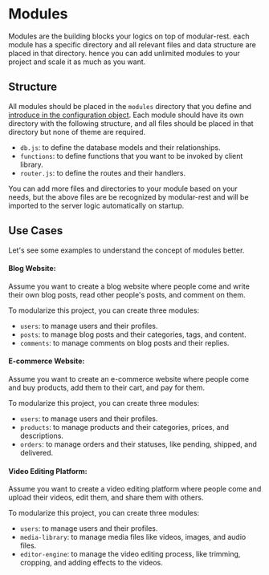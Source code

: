 # Modules
Modules are the building blocks your logics on top of modular-rest. each module has a specific directory and all relevant files and data structure are placed in that directory. hence you can add unlimited modules to your project and scale it as much as you want.

## Structure
All modules should be placed in the `modules` directory that you define and [introduce in the configuration object](./../quick-start.md#modules-path). Each module should have its own directory with the following structure, and all files should be placed in that directory but none of theme are required.

- `db.js`: to define the database models and their relationships.
- `functions`: to define functions that you want to be invoked by client library.
- `router.js`: to define the routes and their handlers.

You can add more files and directories to your module based on your needs, but the above files are be recognized by modular-rest and will be imported to the server logic automatically on startup.

## Use Cases
Let's see some examples to understand the concept of modules better.

#### **Blog Website**:
Assume you want to create a blog website where people come and write their own blog posts, read other people's posts, and comment on them.

To modularize this project, you can create three modules: 
- `users`: to manage users and their profiles.
- `posts`: to manage blog posts and their categories, tags, and content.
- `comments`: to manage comments on blog posts and their replies.

#### **E-commerce Website**:
Assume you want to create an e-commerce website where people come and buy products, add them to their cart, and pay for them.

To modularize this project, you can create three modules: 
- `users`: to manage users and their profiles.
- `products`: to manage products and their categories, prices, and descriptions.
- `orders`: to manage orders and their statuses, like pending, shipped, and delivered.

#### **Video Editing Platform**:
Assume you want to create a video editing platform where people come and upload their videos, edit them, and share them with others.

To modularize this project, you can create three modules: 
- `users`: to manage users and their profiles.
- `media-library`: to manage media files like videos, images, and audio files.
- `editor-engine`: to manage the video editing process, like trimming, cropping, and adding effects to the videos.



